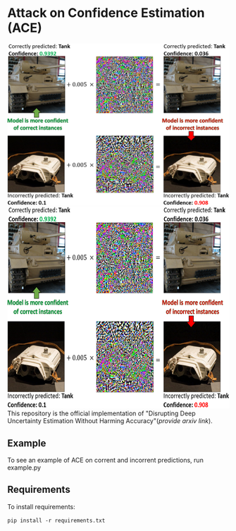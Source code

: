 # Attack on Confidence Estimation (ACE)
![](https://github.com/IdoGalil/ACE/blob/main/demonstration.PNG)
<img src="https://github.com/IdoGalil/ACE/blob/main/demonstration.PNG" width="627" height="457">
This repository is the official implementation of "Disrupting Deep Uncertainty Estimation Without Harming Accuracy"(*provide arxiv link*).

## Example
To see an example of ACE on corrent and incorrent predictions, run example.py

## Requirements

To install requirements:

```setup
pip install -r requirements.txt
```
